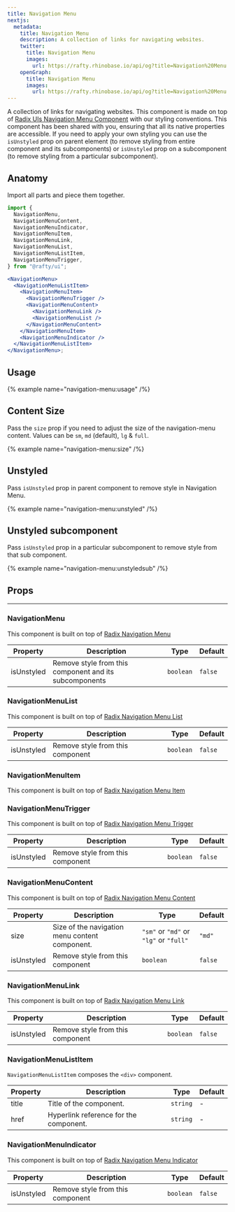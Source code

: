 ```yaml
---
title: Navigation Menu
nextjs:
  metadata:
    title: Navigation Menu
    description: A collection of links for navigating websites.
    twitter:
      title: Navigation Menu
      images:
        url: https://rafty.rhinobase.io/api/og?title=Navigation%20Menu
    openGraph:
      title: Navigation Menu
      images:
        url: https://rafty.rhinobase.io/api/og?title=Navigation%20Menu
---
```


A collection of links for navigating websites. This component is made on top of [Radix UIs Navigation Menu Component](https://www.radix-ui.com/primitives/docs/components/navigation-menu) with our styling conventions. This component has been shared with you, ensuring that all its native properties are accessible. If you need to apply your own styling you can use the `isUnstyled` prop on parent element (to remove styling from entire component and its subcomponents) or `isUnstyled` prop on a subcomponent (to remove styling from a particular subcomponent).

## Anatomy

Import all parts and piece them together.

```jsx
import {
  NavigationMenu,
  NavigationMenuContent,
  NavigationMenuIndicator,
  NavigationMenuItem,
  NavigationMenuLink,
  NavigationMenuList,
  NavigationMenuListItem,
  NavigationMenuTrigger,
} from "@rafty/ui";

<NavigationMenu>
  <NavigationMenuListItem>
    <NavigationMenuItem>
      <NavigationMenuTrigger />
      <NavigationMenuContent>
        <NavigationMenuLink />
        <NavigationMenuList />
      </NavigationMenuContent>
    </NavigationMenuItem>
    <NavigationMenuIndicator />
  </NavigationMenuListItem>
</NavigationMenu>;
```

## Usage

{% example name="navigation-menu:usage" /%}

## Content Size

Pass the `size` prop if you need to adjust the size of the navigation-menu content. Values can be `sm`, `md` (default), `lg` & `full`.

{% example name="navigation-menu:size" /%}

## Unstyled

Pass `isUnstyled` prop in parent component to remove style in Navigation Menu.

{% example name="navigation-menu:unstyled" /%}

## Unstyled subcomponent

Pass `isUnstyled` prop in a particular subcomponent to remove style from that sub component.

{% example name="navigation-menu:unstyledsub" /%}

## Props

---

### NavigationMenu

This component is built on top of [Radix Navigation Menu](https://www.radix-ui.com/primitives/docs/components/navigation-menu#root)

| Property   | Description                                            | Type      | Default |
| ---------- | ------------------------------------------------------ | --------- | ------- |
| isUnstyled | Remove style from this component and its subcomponents | `boolean` | `false` |

### NavigationMenuList

This component is built on top of [Radix Navigation Menu List](https://www.radix-ui.com/primitives/docs/components/navigation-menu#list)

| Property   | Description                      | Type      | Default |
| ---------- | -------------------------------- | --------- | ------- |
| isUnstyled | Remove style from this component | `boolean` | `false` |

### NavigationMenuItem

This component is built on top of [Radix Navigation Menu Item](https://www.radix-ui.com/primitives/docs/components/navigation-menu#item)

### NavigationMenuTrigger

This component is built on top of [Radix Navigation Menu Trigger](https://www.radix-ui.com/primitives/docs/components/navigation-menu#trigger)

| Property   | Description                      | Type      | Default |
| ---------- | -------------------------------- | --------- | ------- |
| isUnstyled | Remove style from this component | `boolean` | `false` |

### NavigationMenuContent

This component is built on top of [Radix Navigation Menu Content](https://www.radix-ui.com/primitives/docs/components/navigation-menu#content)

| Property   | Description                                    | Type                                   | Default |
| ---------- | ---------------------------------------------- | -------------------------------------- | ------- |
| size       | Size of the navigation menu content component. | `"sm"` or `"md"` or `"lg"` or `"full"` | `"md"`  |
| isUnstyled | Remove style from this component               | `boolean`                              | `false` |

### NavigationMenuLink

This component is built on top of [Radix Navigation Menu Link](https://www.radix-ui.com/primitives/docs/components/navigation-menu#link)

| Property   | Description                      | Type      | Default |
| ---------- | -------------------------------- | --------- | ------- |
| isUnstyled | Remove style from this component | `boolean` | `false` |

### NavigationMenuListItem

`NavigationMenuListItem` composes the `<div>` component.

| Property | Description                            | Type     | Default |
| -------- | -------------------------------------- | -------- | ------- |
| title    | Title of the component.                | `string` | -       |
| href     | Hyperlink reference for the component. | `string` | -       |

### NavigationMenuIndicator

This component is built on top of [Radix Navigation Menu Indicator](https://www.radix-ui.com/primitives/docs/components/navigation-menu#indicator)

| Property   | Description                      | Type      | Default |
| ---------- | -------------------------------- | --------- | ------- |
| isUnstyled | Remove style from this component | `boolean` | `false` |
